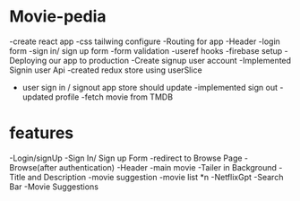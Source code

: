 # Movie-pedia
-create react app
-css tailwing configure
-Routing for app
-Header
-login form
-sign in/ sign up form
-form validation
-useref hooks
-firebase setup
-Deploying our app to production
-Create signup user account
-Implemented Signin user Api
-created redux store using userSlice
- user sign in / signout app store should update
-implemented sign out
-updated profile
-fetch movie from TMDB

# features
-Login/signUp 
    -Sign In/ Sign up Form
    -redirect to Browse Page
    -Browse(after authentication)
        -Header
        -main movie
            -Tailer in Background
            -Title and Description
        -movie suggestion
            -movie list *n
-NetflixGpt
    -Search Bar
    -Movie Suggestions